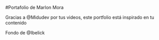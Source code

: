 #Portafolio de Marlon Mora

Gracias a @Midudev por tus videos, este portfolio está inspirado en tu contenido

Fondo de @Ibelick